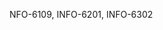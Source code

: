 NFO-6109,
INFO-6201,
INFO-6302
<!---
Dhruv223418/Dhruv223418 is a ✨ special ✨ repository because its `README.md` (this file) appears on your GitHub profile.
You can click the Preview link to take a look at your changes.
--->
